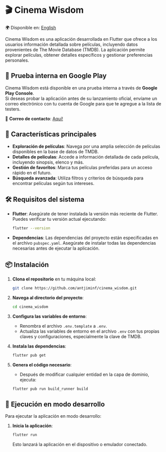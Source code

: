 # 🎬 Cinema Wisdom

🌍 Disponible en: [English](README.md)

Cinema Wisdom es una aplicación desarrollada en Flutter que ofrece a los usuarios información detallada sobre películas, incluyendo datos provenientes de The Movie Database (TMDB). La aplicación permite explorar películas, obtener detalles específicos y gestionar preferencias personales.

## 📱 Prueba interna en Google Play

Cinema Wisdom está disponible en una prueba interna a través de **Google Play Console**.  
Si deseas probar la aplicación antes de su lanzamiento oficial, envíame un correo electrónico con tu cuenta de Google para que te agregue a la lista de testers.  

📩 **Correo de contacto**: [Aquí!](mailto:antoniojimenezinfante@gmail.com?subject=Unirme%20a%20la%20prueba%20interna%20de%20Cinema%20Wisdom&body=Quiero%20unirme%20a%20la%20prueba%20interna%20de%20Cinema%20Wisdom.%20Esta%20es%20mi%20cuenta%20de%20Google:%0A%0A%5Bescribe%20aquí%20el%20correo%20de%20tu%20cuenta%20de%20Google%20que%20usas%20en%20la%20Play%20Store%5D)

## 🚀 Características principales

- **Exploración de películas**: Navega por una amplia selección de películas disponibles en la base de datos de TMDB.
- **Detalles de películas**: Accede a información detallada de cada película, incluyendo sinopsis, elenco y más.
- **Gestión de favoritos**: Marca tus películas preferidas para un acceso rápido en el futuro.
- **Búsqueda avanzada**: Utiliza filtros y criterios de búsqueda para encontrar películas según tus intereses.

## 🛠️ Requisitos del sistema

- **Flutter**: Asegúrate de tener instalada la versión más reciente de Flutter. Puedes verificar tu versión actual ejecutando:
  
  ```bash
  flutter --version
  ```

- **Dependencias**: Las dependencias del proyecto están especificadas en el archivo `pubspec.yaml`. Asegúrate de instalar todas las dependencias necesarias antes de ejecutar la aplicación.

## 📦 Instalación

1. **Clona el repositorio** en tu máquina local:

   ```bash
   git clone https://github.com/antjiminf/cinema_wisdom.git
   ```

2. **Navega al directorio del proyecto**:

   ```bash
   cd cinema_wisdom
   ```

3. **Configura las variables de entorno**:
   - Renombra el archivo `.env.template` a `.env`.
   - Actualiza las variables de entorno en el archivo `.env` con tus propias claves y configuraciones, especialmente la clave de TMDB.

4. **Instala las dependencias**:

   ```bash
   flutter pub get
   ```

5. **Genera el código necesario**:
   - Después de modificar cualquier entidad en la capa de dominio, ejecuta:

   ```bash
   flutter pub run build_runner build
   ```

## 🚀 Ejecución en modo desarrollo

Para ejecutar la aplicación en modo desarrollo:

1. **Inicia la aplicación**:

   ```bash
   flutter run
   ```

   Esto lanzará la aplicación en el dispositivo o emulador conectado.